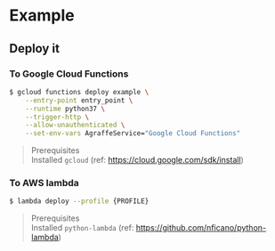 # Example

## Deploy it

### To Google Cloud Functions

```sh
$ gcloud functions deploy example \
    --entry-point entry_point \
    --runtime python37 \
    --trigger-http \
    --allow-unauthenticated \
    --set-env-vars AgraffeService="Google Cloud Functions"
```

> Prerequisites  
> Installed `gcloud` (ref: https://cloud.google.com/sdk/install)

### To AWS lambda

```sh
$ lambda deploy --profile {PROFILE}
```

> Prerequisites  
> Installed `python-lambda` (ref: https://github.com/nficano/python-lambda)

